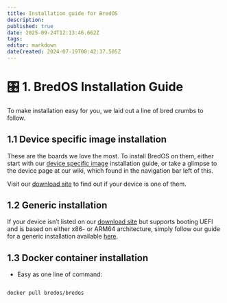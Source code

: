```yaml
---
title: Installation guide for BredOS
description:
published: true
date: 2025-09-24T12:13:46.662Z
tags:
editor: markdown
dateCreated: 2024-07-19T00:42:37.505Z
---
```


# 🎛️ 1. BredOS Installation Guide

To make installation easy for you, we laid out a line of bred crumbs to follow.

## 1.1 Device specific image installation

These are the boards we love the most. To install BredOS on them, either start with our [device specific image](/en/install/device-specific-image) installation guide, or take a glimpse to the device page at our wiki, which found in the navigation bar left of this.

Visit our [download site](https://bredos.org/download.html) to find out if your device is one of them.

## 1.2 Generic installation

If your device isn’t listed on our [download site](https://bredos.org/download.html) but supports booting UEFI and is based on either x86- or ARM64 architecture, simply follow our guide for a generic installation available [here](/install/Installation-with-ISO).

## 1.3 Docker container installation

- Easy as one line of command:

```

docker pull bredos/bredos

```